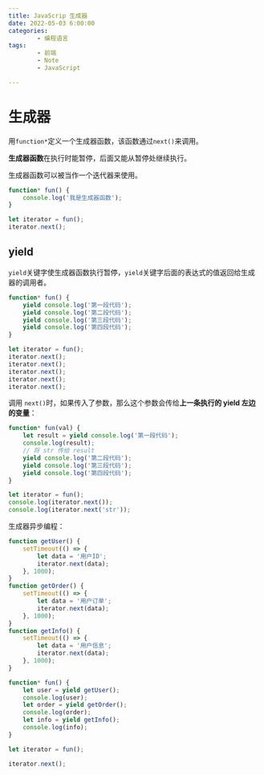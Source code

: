```yaml
---
title: JavaScrip 生成器
date: 2022-05-03 6:00:00
categories:
        - 编程语言
tags:
        - 前端
        - Note
        - JavaScript

---
```


# 生成器

用`function*`定义一个生成器函数，该函数通过`next()`来调用。

**生成器函数**在执行时能暂停，后面又能从暂停处继续执行。

生成器函数可以被当作一个迭代器来使用。

```js
function* fun() {
	console.log('我是生成器函数');
}

let iterator = fun();
iterator.next();

```

## yield

`yield`关键字使生成器函数执行暂停，`yield`关键字后面的表达式的值返回给生成器的调用者。

```js
function* fun() {
	yield console.log('第一段代码');
	yield console.log('第二段代码');
	yield console.log('第三段代码');
	yield console.log('第四段代码');
}

let iterator = fun();
iterator.next();
iterator.next();
iterator.next();
iterator.next();
iterator.next();

```

调用 `next()`时，如果传入了参数，那么这个参数会传给**上一条执行的 yield 左边的变量**：

```js
function* fun(val) {
	let result = yield console.log('第一段代码');
	console.log(result);
	// 将 str 传给 result
	yield console.log('第二段代码');
	yield console.log('第三段代码');
	yield console.log('第四段代码');
}

let iterator = fun();
console.log(iterator.next());
console.log(iterator.next('str'));

```

生成器异步编程：

```js
function getUser() {
	setTimeout(() => {
		let data = '用户ID';
		iterator.next(data);
	}, 1000);
}
function getOrder() {
	setTimeout(() => {
		let data = '用户订单';
		iterator.next(data);
	}, 1000);
}
function getInfo() {
	setTimeout(() => {
		let data = '用户信息';
		iterator.next(data);
	}, 1000);
}

function* fun() {
	let user = yield getUser();
	console.log(user);
	let order = yield getOrder();
	console.log(order);
	let info = yield getInfo();
	console.log(info);
}

let iterator = fun();

iterator.next();

```

